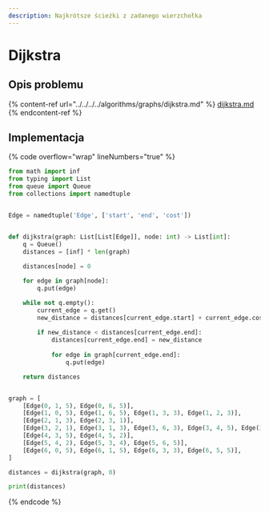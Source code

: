 ```yaml
---
description: Najkrótsze ścieżki z zadanego wierzchołka
---
```


# Dijkstra

## Opis problemu

{% content-ref url="../../../../algorithms/graphs/dijkstra.md" %}
[dijkstra.md](../../../../algorithms/graphs/dijkstra.md)
{% endcontent-ref %}

## Implementacja

{% code overflow="wrap" lineNumbers="true" %}
```python
from math import inf
from typing import List
from queue import Queue
from collections import namedtuple


Edge = namedtuple('Edge', ['start', 'end', 'cost'])


def dijkstra(graph: List[List[Edge]], node: int) -> List[int]:
    q = Queue()
    distances = [inf] * len(graph)
        
    distances[node] = 0

    for edge in graph[node]:
        q.put(edge)

    while not q.empty():
        current_edge = q.get()
        new_distance = distances[current_edge.start] + current_edge.cost
        
        if new_distance < distances[current_edge.end]:
            distances[current_edge.end] = new_distance
            
            for edge in graph[current_edge.end]:
                q.put(edge)

    return distances


graph = [
    [Edge(0, 1, 5), Edge(0, 6, 5)],
    [Edge(1, 0, 5), Edge(1, 6, 5), Edge(1, 3, 3), Edge(1, 2, 3)],
    [Edge(2, 1, 3), Edge(2, 3, 1)],
    [Edge(3, 2, 1), Edge(3, 1, 3), Edge(3, 6, 3), Edge(3, 4, 5), Edge(3, 5, 4)],
    [Edge(4, 3, 5), Edge(4, 5, 2)],
    [Edge(5, 4, 2), Edge(5, 3, 4), Edge(5, 6, 5)],
    [Edge(6, 0, 5), Edge(6, 1, 5), Edge(6, 3, 3), Edge(6, 5, 5)],
]

distances = dijkstra(graph, 0)

print(distances)
```
{% endcode %}
